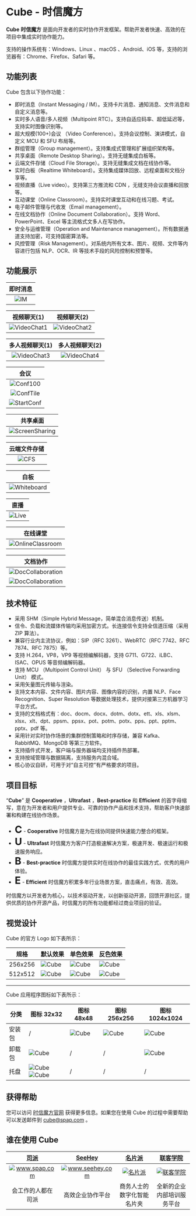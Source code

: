 # Cube - 时信魔方

**Cube** **时信魔方** 是面向开发者的实时协作开发框架。帮助开发者快速、高效的在项目中集成实时协作能力。

支持的操作系统有：Windows、Linux 、macOS 、Android、iOS 等，支持的浏览器有：Chrome、Firefox、Safari 等。

## 功能列表

Cube 包含以下协作功能：

* 即时消息（Instant Messaging / IM）。支持卡片消息、通知消息、文件消息和自定义消息等。
* 实时多人语音/多人视频（Multipoint RTC）。支持自适应码率、超低延迟等，支持实时图像识别等。
* 超大规模(100+)会议 （Video Conference）。支持会议控制、演讲模式，自定义 MCU 和 SFU 布局等。
* 群组管理（Group management）。支持集成式管理和扩展组织架构等。
* 共享桌面（Remote Desktop Sharing）。支持无缝集成白板等。
* 云端文件存储（Cloud File Storage）。支持无缝集成文档在线协作等。
* 实时白板（Realtime Whiteboard）。支持集成媒体回放、远程桌面和文档分享等。
* 视频直播（Live video）。支持第三方推流和 CDN ，无缝支持会议直播和回放等。
* 互动课堂（Online Classroom）。支持实时课堂互动和在线习题、考试。
* 电子邮件管理与代收发（Email management）。
* 在线文档协作（Online Document Collaboration）。支持 Word、PowerPoint、Excel 等主流格式文多人在写协作。
* 安全与运维管理（Operation and Maintenance management）。所有数据通道支持加密，可支持国密算法等。
* 风控管理（Risk Management）。对系统内所有文本、图片、视频、文件等内容进行包括 NLP、OCR、IR 等技术手段的风险控制和预警等。


## 功能展示

| 即时消息 |
|:----:|
|![IM](https://static.shixincube.com/cube/assets/showcase/im.gif)|

| 视频聊天(1) | 视频聊天(2) |
|:----:|:----:|
|![VideoChat1](https://static.shixincube.com/cube/assets/showcase/videochat_1.gif)|![VideoChat2](https://static.shixincube.com/cube/assets/showcase/videochat_2.gif)|

| 多人视频聊天(1) | 多人视频聊天(2) |
|:----:|:----:|
|![VideoChat3](https://static.shixincube.com/cube/assets/showcase/videochat_3.gif)|![VideoChat4](https://static.shixincube.com/cube/assets/showcase/videochat_4.gif)|

| 会议 |
|:----:|
|![Conf100](https://static.shixincube.com/cube/assets/showcase/screen_conference.jpg)|
|![ConfTile](https://static.shixincube.com/cube/assets/showcase/screen_conference_tile.jpg)|
|![StartConf](https://static.shixincube.com/cube/assets/showcase/start_conference.gif)|

| 共享桌面 |
|:----:|
|![ScreenSharing](https://static.shixincube.com/cube/assets/showcase/screen_sharing.gif)|

| 云端文件存储 |
|:----:|
|![CFS](https://static.shixincube.com/cube/assets/showcase/cloud_file.gif)|

| 白板 |
|:----:|
|![Whiteboard](https://static.shixincube.com/cube/assets/showcase/whiteboard.gif)|

| 直播 |
|:----:|
|![Live](https://static.shixincube.com/cube/assets/showcase/live.gif)|

| 在线课堂 |
|:----:|
|![OnlineClassroom](https://static.shixincube.com/cube/assets/showcase/online_classroom.gif)|

| 文档协作 |
|:----:|
|![DocCollaboration](https://static.shixincube.com/cube/assets/showcase/doc_collaboration_excel.gif)|
|![DocCollaboration](https://static.shixincube.com/cube/assets/showcase/doc_collaboration.gif)|


## 技术特征

* 采用 SHM（Simple Hybrid Message，简单混合消息传送）机制。
* 信令、负载和流媒体传输均采用加密方式。长连接信令支持全信道压缩（采用 ZIP 算法）。
* 兼容行业内主流协议，例如：SIP（RFC 3261）、WebRTC（RFC 7742、RFC 7874、RFC 7875）等。
* 支持 H.264，VP8，VP9 等视频编解码器，支持 G711、G722、iLBC、ISAC、OPUS 等音频编解码器。
* 支持 MCU （Multipoint Control Unit） 与 SFU （Selective Forwarding Unit） 模式。
* 采用矢量图元传输与渲染。
* 支持文本内容、文件内容、图片内容、图像内容的识别，内置 NLP、Face Recognition、Super Resolution 等数据处理技术，提供对接第三方机器学习平台方式。
* 支持的文档格式有：doc、docm、docx、dotm、dotx、ett、xls、xlsm、xlsx、xlt、dpt、ppsm、ppsx、pot、potm、potx、pps、ppt、pptm、pptx、pdf 等。
* 采用针对实时协作场景的集群控制策略和时序存储，兼容 Kafka、RabbitMQ、MongoDB 等第三方软件。
* 支持插件式开发，客户端与服务器端均支持插件热部署。
* 支持按域管理与数据隔离，支持服务内混合域。
* 核心协议自研，可用于对“自主可控”有严格要求的项目。


## 项目目标

“**Cube**” 是 **Cooperative** ，**Ultrafast** ，**Best-practice** 和 **Efficient** 的首字母缩写，意在为开发者和用户提供专业、可靠的协作产品和技术支持，帮助客户快速部署和构建在线协作场景。

* <span style="font-size:27px;display:inline;"><b>C</b></span> - <b>Cooperative</b> 时信魔方是为在线协同提供快速能力整合的框架。
* <span style="font-size:27px;display:inline;"><b>U</b></span> - <b>Ultrafast</b> 时信魔方为客户打造极速解决方案，极速开发、极速运行和极速服务响应。
* <span style="font-size:27px;display:inline;"><b>B</b></span> - <b>Best-practice</b> 时信魔方提供实时在线协作的最佳实践方式，优秀的用户体验。
* <span style="font-size:27px;display:inline;"><b>E</b></span> - <b>Efficient</b> 时信魔方积累多年行业场景方案，直击痛点，有效、高效。

时信魔方以开发者为核心，以技术驱动开发，以创新驱动开源，回馈开源社区，提供优质的协作开源产品，时信魔方的所有功能都经过商业项目的验证。

## 视觉设计

Cube 的官方 Logo 如下表所示：

| 规格 | 默认效果 | 单色效果 | 反色效果 |
| ---- | ---- | ---- | ---- |
| 256x256 | ![Cube](https://static.shixincube.com/cube/assets/images/logo/cube_256.png) | ![Cube](https://static.shixincube.com/cube/assets/images/logo/cube_mono_256.png) | ![Cube](https://static.shixincube.com/cube/assets/images/logo/cube_inverse_256.png)
| 512x512 | ![Cube](https://static.shixincube.com/cube/assets/images/logo/cube_512.png) | ![Cube](https://static.shixincube.com/cube/assets/images/logo/cube_mono_512.png) | ![Cube](https://static.shixincube.com/cube/assets/images/logo/cube_inverse_512.png)

****

Cube 应用程序图标如下表所示：

| 分类 | 图标 32x32 | 图标 48x48 | 图标 256x256 | 图标 1024x1024 |
| ---- | ---- | ---- | ---- | ---- |
| 安装包 | / | ![Cube](https://static.shixincube.com/cube/assets/images/icon/cube_install_48.png) | ![Cube](https://static.shixincube.com/cube/assets/images/icon/cube_install_256.png) | ![Cube](https://static.shixincube.com/cube/assets/images/icon/cube_install_1024.png) |
| 卸载包 | ![Cube](https://static.shixincube.com/cube/assets/images/icon/cube_uninstall_32.png) | / | / | ![Cube](https://static.shixincube.com/cube/assets/images/icon/cube_uninstall_1024.png) |
| 托盘 | ![Cube](https://static.shixincube.com/cube/assets/images/icon/cube_tray_32.png) ![Cube](https://static.shixincube.com/cube/assets/images/icon/cube_tray_active_32.png) | / | / | / |


## 获得帮助

您可以访问 [时信魔方官网](https://www.shixincube.com/) 获得更多信息。如果您在使用 Cube 的过程中需要帮助可以发送邮件到 [cube@spap.com](mailto:cube@spap.com) 。

## 谁在使用 Cube

|<a href="https://www.spap.com/" target="_blank">司派</a>|<a href="https://www.seehey.com/" target="_blank">SeeHey</a>|<a href="https://card.spap.com/" target="_blank">名片派</a>|<a href="https://apps.apple.com/cn/app/%E8%81%94%E5%AE%A2%E5%AD%A6%E9%99%A2/id1477432872" target="_blank">联客学院</a>|
| :-: | :-: | :-: | :-: |
|<a href="https://www.spap.com/" target="_blank" style="border-bottom:0px;"><img class="applogo" style="border-radius:10%;" src="https://static.shixincube.com/cube/assets/images/logo/spap.png" alt="www.spap.com" /></a>|<a href="https://www.seehey.com/" target="_blank" style="border-bottom:0px;"><img class="applogo" style="border-radius:10%;" src="https://static.shixincube.com/cube/assets/images/logo/seehey.png" alt="www.seehey.com" /></a>|<a href="https://card.spap.com/" target="_blank" style="border-bottom:0px;"><img class="applogo" style="border-radius:10%;" src="https://static.shixincube.com/cube/assets/images/logo/cardcase.png" alt="名片派" /></a>|<a href="https://apps.apple.com/cn/app/%E8%81%94%E5%AE%A2%E5%AD%A6%E9%99%A2/id1477432872" target="_blank" style="border-bottom:0px;"><img class="applogo" style="border-radius:10%;" src="https://static.shixincube.com/cube/assets/images/logo/lianke.png" alt="联客学院" /></a>|
|会工作的人都在司派|高效企业协作平台|商务人士的数字化智能名片夹|全新的企业内部培训服务平台|

